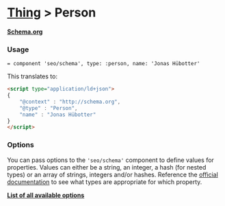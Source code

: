 # [Thing](thing.md) > Person

**[Schema.org](http://schema.org/Person)**

### Usage

```haml
= component 'seo/schema', type: :person, name: 'Jonas Hübotter'
```

This translates to:

```html
<script type="application/ld+json">
{
    "@context" : "http://schema.org",
    "@type" : "Person",
    "name" : "Jonas Hübotter"
}
</script>
```

### Options

You can pass options to the `'seo/schema'` component to define values for properties. Values can either be a string, an integer, a hash (for nested types) or an array of strings, integers and/or hashes. Reference the [official documentation](http://schema.org/Person) to see what types are appropriate for which property.

**[List of all available options](https://github.com/jonhue/search-engine-optimization/blob/master/app/views/mozaic/seo/schema/types/_person.html.erb)**
